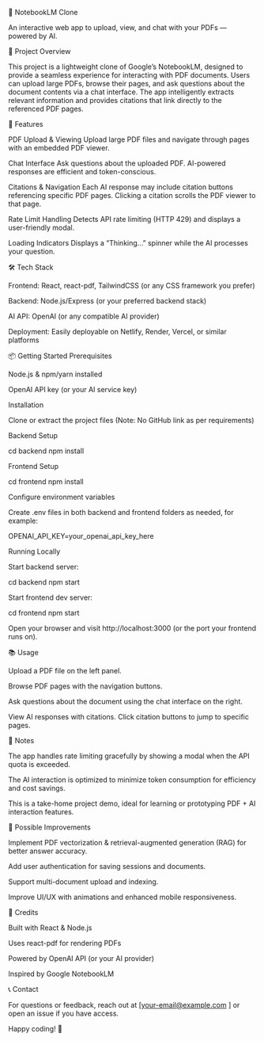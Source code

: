 📄 NotebookLM Clone

An interactive web app to upload, view, and chat with your PDFs — powered by AI.

🚀 Project Overview

This project is a lightweight clone of Google’s NotebookLM, designed to provide a seamless experience for interacting with PDF documents.
Users can upload large PDFs, browse their pages, and ask questions about the document contents via a chat interface. The app intelligently extracts relevant information and provides citations that link directly to the referenced PDF pages.

🎯 Features

PDF Upload & Viewing
Upload large PDF files and navigate through pages with an embedded PDF viewer.

Chat Interface
Ask questions about the uploaded PDF. AI-powered responses are efficient and token-conscious.

Citations & Navigation
Each AI response may include citation buttons referencing specific PDF pages. Clicking a citation scrolls the PDF viewer to that page.

Rate Limit Handling
Detects API rate limiting (HTTP 429) and displays a user-friendly modal.

Loading Indicators
Displays a “Thinking...” spinner while the AI processes your question.

🛠️ Tech Stack

Frontend: React, react-pdf, TailwindCSS (or any CSS framework you prefer)

Backend: Node.js/Express (or your preferred backend stack)

AI API: OpenAI (or any compatible AI provider)

Deployment: Easily deployable on Netlify, Render, Vercel, or similar platforms

📦 Getting Started
Prerequisites

Node.js & npm/yarn installed

OpenAI API key (or your AI service key)

Installation

Clone or extract the project files
(Note: No GitHub link as per requirements)

Backend Setup

cd backend
npm install


Frontend Setup

cd frontend
npm install


Configure environment variables

Create .env files in both backend and frontend folders as needed, for example:

OPENAI_API_KEY=your_openai_api_key_here

Running Locally

Start backend server:

cd backend
npm start


Start frontend dev server:

cd frontend
npm start


Open your browser and visit http://localhost:3000 (or the port your frontend runs on).

📚 Usage

Upload a PDF file on the left panel.

Browse PDF pages with the navigation buttons.

Ask questions about the document using the chat interface on the right.

View AI responses with citations. Click citation buttons to jump to specific pages.

📝 Notes

The app handles rate limiting gracefully by showing a modal when the API quota is exceeded.

The AI interaction is optimized to minimize token consumption for efficiency and cost savings.

This is a take-home project demo, ideal for learning or prototyping PDF + AI interaction features.

🧩 Possible Improvements

Implement PDF vectorization & retrieval-augmented generation (RAG) for better answer accuracy.

Add user authentication for saving sessions and documents.

Support multi-document upload and indexing.

Improve UI/UX with animations and enhanced mobile responsiveness.

🎉 Credits

Built with React & Node.js

Uses react-pdf for rendering PDFs

Powered by OpenAI API (or your AI provider)

Inspired by Google NotebookLM

📞 Contact

For questions or feedback, reach out at [your-email@example.com
] or open an issue if you have access.

Happy coding! 🚀